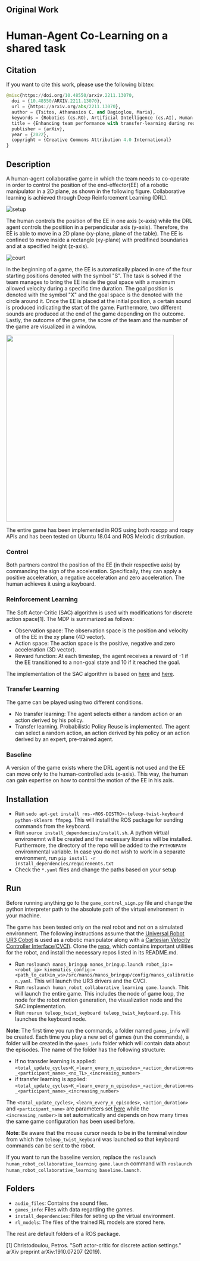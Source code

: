 ## Original Work
# Human-Agent Co-Learning on a shared task

## Citation 

If you want to cite this work, please use the following bibtex:

```python
@misc{https://doi.org/10.48550/arxiv.2211.13070,
  doi = {10.48550/ARXIV.2211.13070},
  url = {https://arxiv.org/abs/2211.13070},
  author = {Tsitos, Athanasios C. and Dagioglou, Maria},
  keywords = {Robotics (cs.RO), Artificial Intelligence (cs.AI), Human-Computer Interaction (cs.HC), FOS: Computer and information sciences, FOS: Computer and information sciences},
  title = {Enhancing team performance with transfer-learning during real-world human-robot collaboration},
  publisher = {arXiv},
  year = {2022},
  copyright = {Creative Commons Attribution 4.0 International}
}
```

## Description
A human-agent collaborative game in which the team needs to co-operate in order to control the position of the end-effector(EE) of a robotic manipulator in a 2D plane, as shown in the following figure. Collaborative learning is achieved through Deep Reinforcement Learning (DRL). 

![setup](https://github.com/ThanasisTs/human_robot_collaborative_learning/blob/main/pictures/setup.png)

The human controls the position of the EE in one axis (x-axis) while the DRL agent controls the positiion in a perpendicular axis (y-axis). Therefore, the EE is able to move in a 2D plane (xy-plane, plane of the table). The EE is confined to move inside a rectangle (xy-plane) with predifined boundaries and at a specified height (z-axis). 

![court](https://github.com/ThanasisTs/human_robot_collaborative_learning/blob/main/pictures/court.png)

In the beginning of a game, the EE is automatically placed in one of the four starting positions denoted with the symbol "S". The task is solved if the team manages to bring the EE inside the goal space with a maximum allowed velocity during a specific time duration. The goal position is denoted with the symbol "X" and the goal space is the denoted with the circle around it. Once the EE is placed at the initial position, a certain sound is produced indicating the start of the game. Furthermore, two different sounds are produced at the end of the game depending on the outcome. Lastly, the outcome of the game, the score of the team and the number of the game are visualized in a window.

<img src="https://github.com/ThanasisTs/human_robot_collaborative_learning/blob/main/pictures/visualization.png" height="500" width="450">

The entire game has been implemented in ROS using both roscpp and rospy APIs and has been tested on Ubuntu 18.04 and ROS Melodic distribution.

### Control
Both partners control the position of the EE (in their respective axis) by commanding the sign of the acceleration. Specifically, they can apply a positive acceleration, a negative acceleration and zero acceleration. The human achieves it using a keyboard.

### Reinforcement Learning
The Soft Actor-Critic (SAC) algorithm is used with modifications for discrete action space[1]. The MDP is summarized as follows:

* Observation space: The observation space is the position and velocity of the EE in the xy plane (4D vector).
* Action space: The action space is the positive, negative and zero acceleration (3D vector).
* Reward function: At each timestep, the agent receives a reward of -1 if the EE transitioned to a non-goal state and 10 if it reached the goal. 

The implementation of the SAC algorithm is based on [here](https://github.com/kengz/SLM-Lab) and [here](https://github.com/EveLIn3/Discrete_SAC_LunarLander/blob/master/sac_discrete.py).

### Transfer Learning
The game can be played using two different conditions.
* No transfer learning: The agent selects either a random action or an action derived by his policy.
* Transfer learning. Probabilistic Policy Reuse is implemented. The agent can select a random action, an action derived by his policy or an action derived by an expert, pre-trained agent.

### Baseline
A version of the game exists where the DRL agent is not used and the EE can move only to the human-controlled axis (x-axis). This way, the human can gain expertise on how to control the motion of the EE in his axis.

## Installation
* Run `sudo apt-get install ros-<ROS-DISTRO>-teleop-twist-keyboard python-sklearn ffmpeg`. This will install the ROS package for sending commands from the keyboard.
* Run `source install_dependencies/install.sh`. A python virtual environemnt will be created and the necessary libraries will be installed. Furthermore, the directory of the repo will be added to the `PYTHONPATH` environmental variable. In case you do not wish to work in a separate environment, run `pip install -r install_dependencies/requirements.txt`
* Check the `*.yaml` files and change the paths based on your setup

## Run
Before running anything go to the `game_control_sign.py` file and change the python interpreter path to the absolute path of the virtual environment in your machine.

The game has been tested only on the real robot and not on a simulated environment. The following instructions assume that the [Universal Robot UR3 Cobot](https://github.com/UniversalRobots/Universal_Robots_ROS_Driver) is used as a robotic manipulator along with a [Cartesian Velocity Controller Interface(CVCI)](https://github.com/Roboskel-Manipulation/manos/tree/updated_driver/manos_cartesian_control). Clone the [repo](https://github.com/Roboskel-Manipulation/manos), which contains important utilities for the robot, and install the necessary repos listed in its README.md.

* Run `roslaunch manos_bringup manos_bringup.launch robot_ip:=<robot_ip> kinematics_config:=<path_to_catkin_ws>/src/manos/manos_bringup/config/manos_calibration.yaml`. This will launch the UR3 drivers and the CVCI.
* Run `roslaunch human_robot_collaborative_learning game.launch`. This will launch the entire game. This includes the node of game loop, the node for the robot motion generation, the visualization node and the SAC implementation.
* Run `rosrun teleop_twist_keyboard teleop_twist_keyboard.py`. This launches the keyboard node.

<b>Note</b>: The first time you run the commands, a folder named `games_info` will be created. Each time you play a new set of games (run the commands), a folder will be created in the `games_info` folder which will contain data about the episodes. The name of the folder has the following structure:

* If no transder learning is applied: `<total_update_cycles>K_<learn_every_n_episodes>_<action_duration>ms_<participant_name>_<no_TL>_<increasing_number>`
* if transfer learning is applied: `<total_update_cycles>K_<learn_every_n_episodes>_<action_duration>ms_<participant_name>_<increasing_number>`

The `<total_update_cycles>`, `<learn_every_n_episodes>`, `<action_duration>` and `<participant_name>` are parameters set [here](https://github.com/Roboskel-Manipulation/human_robot_collaborative_learning/blob/main/config/rl_params.yaml) while the `<increasing_number>` is set automatically and depends on how many times the same game configuration has been used before.

<b>Note</b>: Be aware that the mouse cursor needs to be in the terminal window from which the `teleop_twist_keyboard` was launched so that keyboard commands can be sent to the robot.

If you want to run the baseline version, replace the `roslaunch human_robot_collaborative_learning game.launch` command with `roslaunch human_robot_collaborative_learning baseline.launch`.
## Folders
* `audio_files`: Contains the sound files.
* `games_info`: Files with data regarding the games.
* `install_dependencies`: Files for seting up the virtual environment.
* `rl_models`: The files of the trained RL models are stored here.

The rest are default folders of a ROS package.

[1] Christodoulou, Petros. "Soft actor-critic for discrete action settings." arXiv preprint arXiv:1910.07207 (2019).
